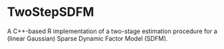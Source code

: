 # TwoStepSDFM
A C++-based R implementation of a two-stage estimation procedure for a (linear Gaussian) Sparse Dynamic Factor Model (SDFM).
